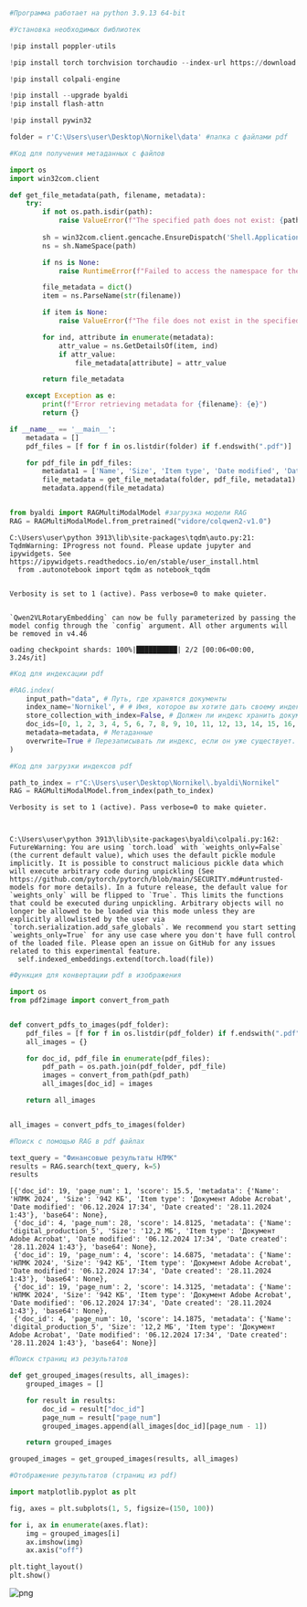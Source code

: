 ```python
#Программа работает на python 3.9.13 64-bit
```


```python
#Установка необходимых библиотек
```


```python
!pip install poppler-utils
```


```python
!pip install torch torchvision torchaudio --index-url https://download.pytorch.org/whl/cu118
```


```python
!pip install colpali-engine
```


```python
!pip install --upgrade byaldi
!pip install flash-attn
```


```python
!pip install pywin32
```


```python
folder = r'C:\Users\user\Desktop\Nornikel\data' #папка с файлами pdf
```


```python
#Код для получения метаданных с файлов
```


```python
import os
import win32com.client

def get_file_metadata(path, filename, metadata):
    try:
        if not os.path.isdir(path):
            raise ValueError(f"The specified path does not exist: {path}")
        
        sh = win32com.client.gencache.EnsureDispatch('Shell.Application', 0)
        ns = sh.NameSpace(path)

        if ns is None:
            raise RuntimeError(f"Failed to access the namespace for the path: {path}")

        file_metadata = dict()
        item = ns.ParseName(str(filename))

        if item is None:
            raise ValueError(f"The file does not exist in the specified path: {filename}")

        for ind, attribute in enumerate(metadata):
            attr_value = ns.GetDetailsOf(item, ind)
            if attr_value:
                file_metadata[attribute] = attr_value

        return file_metadata

    except Exception as e:
        print(f"Error retrieving metadata for {filename}: {e}")
        return {}

if __name__ == '__main__':
    metadata = []
    pdf_files = [f for f in os.listdir(folder) if f.endswith(".pdf")]

    for pdf_file in pdf_files:
        metadata1 = ['Name', 'Size', 'Item type', 'Date modified', 'Date created']
        file_metadata = get_file_metadata(folder, pdf_file, metadata1)
        metadata.append(file_metadata)
```


```python

```


```python
from byaldi import RAGMultiModalModel #загрузка модели RAG
RAG = RAGMultiModalModel.from_pretrained("vidore/colqwen2-v1.0")
```

    C:\Users\user\python 3913\lib\site-packages\tqdm\auto.py:21: TqdmWarning: IProgress not found. Please update jupyter and ipywidgets. See https://ipywidgets.readthedocs.io/en/stable/user_install.html
      from .autonotebook import tqdm as notebook_tqdm
    

    Verbosity is set to 1 (active). Pass verbose=0 to make quieter.
    

    `Qwen2VLRotaryEmbedding` can now be fully parameterized by passing the model config through the `config` argument. All other arguments will be removed in v4.46
    
    oading checkpoint shards: 100%|██████████| 2/2 [00:06<00:00,  3.24s/it]


```python
#Код для индексации pdf 
```


```python
#RAG.index(
    input_path="data", # Путь, где хранятся документы
    index_name='Nornikel', # # Имя, которое вы хотите дать своему индексу. Он будет сохранен по адресу `index_root/index_name/`
    store_collection_with_index=False, # Должен ли индекс хранить документы в кодировке base64
    doc_ids=[0, 1, 2, 3, 4, 5, 6, 7, 8, 9, 10, 11, 12, 13, 14, 15, 16, 17, 18, 19, 20, 21, 22, 23, 24], # Id документов
    metadata=metadata, # Метаданные
    overwrite=True # Перезаписывать ли индекс, если он уже существует. Если False, то возвращается None и ничего не делается, если `index_root/index_name` уже существует
)
```


```python
#Код для загрузки индексов pdf 
```


```python
path_to_index = r"C:\Users\user\Desktop\Nornikel\.byaldi\Nornikel"
RAG = RAGMultiModalModel.from_index(path_to_index)
```

    Verbosity is set to 1 (active). Pass verbose=0 to make quieter.
    

    
    C:\Users\user\python 3913\lib\site-packages\byaldi\colpali.py:162: FutureWarning: You are using `torch.load` with `weights_only=False` (the current default value), which uses the default pickle module implicitly. It is possible to construct malicious pickle data which will execute arbitrary code during unpickling (See https://github.com/pytorch/pytorch/blob/main/SECURITY.md#untrusted-models for more details). In a future release, the default value for `weights_only` will be flipped to `True`. This limits the functions that could be executed during unpickling. Arbitrary objects will no longer be allowed to be loaded via this mode unless they are explicitly allowlisted by the user via `torch.serialization.add_safe_globals`. We recommend you start setting `weights_only=True` for any use case where you don't have full control of the loaded file. Please open an issue on GitHub for any issues related to this experimental feature.
      self.indexed_embeddings.extend(torch.load(file))
    


```python
#Функция для конвертации pdf в изображения  
```


```python
import os
from pdf2image import convert_from_path


def convert_pdfs_to_images(pdf_folder):
    pdf_files = [f for f in os.listdir(pdf_folder) if f.endswith(".pdf")]
    all_images = {}

    for doc_id, pdf_file in enumerate(pdf_files):
        pdf_path = os.path.join(pdf_folder, pdf_file)
        images = convert_from_path(pdf_path)
        all_images[doc_id] = images

    return all_images


all_images = convert_pdfs_to_images(folder)
```


```python
#Поиск с помощью RAG в pdf файлах 
```


```python
text_query = "Финансовые результаты НЛМК"
results = RAG.search(text_query, k=5)
results
```




    [{'doc_id': 19, 'page_num': 1, 'score': 15.5, 'metadata': {'Name': 'НЛМК 2024', 'Size': '942 КБ', 'Item type': 'Документ Adobe Acrobat', 'Date modified': '06.12.2024 17:34', 'Date created': '28.11.2024 1:43'}, 'base64': None},
     {'doc_id': 4, 'page_num': 28, 'score': 14.8125, 'metadata': {'Name': 'digital_production_5', 'Size': '12,2 МБ', 'Item type': 'Документ Adobe Acrobat', 'Date modified': '06.12.2024 17:34', 'Date created': '28.11.2024 1:43'}, 'base64': None},
     {'doc_id': 19, 'page_num': 4, 'score': 14.6875, 'metadata': {'Name': 'НЛМК 2024', 'Size': '942 КБ', 'Item type': 'Документ Adobe Acrobat', 'Date modified': '06.12.2024 17:34', 'Date created': '28.11.2024 1:43'}, 'base64': None},
     {'doc_id': 19, 'page_num': 2, 'score': 14.3125, 'metadata': {'Name': 'НЛМК 2024', 'Size': '942 КБ', 'Item type': 'Документ Adobe Acrobat', 'Date modified': '06.12.2024 17:34', 'Date created': '28.11.2024 1:43'}, 'base64': None},
     {'doc_id': 4, 'page_num': 10, 'score': 14.1875, 'metadata': {'Name': 'digital_production_5', 'Size': '12,2 МБ', 'Item type': 'Документ Adobe Acrobat', 'Date modified': '06.12.2024 17:34', 'Date created': '28.11.2024 1:43'}, 'base64': None}]




```python
#Поиск страниц из результатов
```


```python
def get_grouped_images(results, all_images):
    grouped_images = []

    for result in results:
        doc_id = result["doc_id"]
        page_num = result["page_num"]
        grouped_images.append(all_images[doc_id][page_num - 1]) 

    return grouped_images
```


```python
grouped_images = get_grouped_images(results, all_images)
```


```python
#Отображение результатов (страниц из pdf)
```


```python
import matplotlib.pyplot as plt

fig, axes = plt.subplots(1, 5, figsize=(150, 100))

for i, ax in enumerate(axes.flat):
    img = grouped_images[i]
    ax.imshow(img)
    ax.axis("off")

plt.tight_layout()
plt.show()
```


    
![png](output_24_0.png)
    



```python

```
